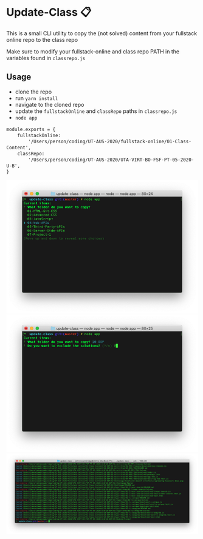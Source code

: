 # Update-Class 📋

This is a small CLI utility to copy the (not solved) content from your fullstack online repo to the class repo

Make sure to modify your fullstack-online and class repo PATH in the variables found in `classrepo.js`

## Usage

-   clone the repo
-   run `yarn install`
-   navigate to the cloned repo
-   update the `fullstackOnline` and `classRepo` paths in `classrepo.js`
-   `node app`

```
module.exports = {
    fullstackOnline:
        '/Users/person/coding/UT-AUS-2020/fullstack-online/01-Class-Content',
    classRepo:
        '/Users/person/coding/UT-AUS-2020/UTA-VIRT-BO-FSF-PT-05-2020-U-B',
}
```

<img src="assets/screen1.png">
<img src="assets/screen3.png">
<img src="assets/screen2.png">
